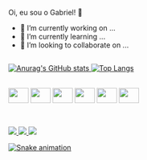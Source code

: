 Oi, eu sou o Gabriel! 👋

- 🔭 I’m currently working on ...
- 🌱 I’m currently learning ...
- 👯 I’m looking to collaborate on ...

##

<div>
  <a href="https://github.com/stgabriel479">
    
![Anurag's GitHub stats](https://github-readme-stats.vercel.app/api?username=stgabriel479&show_icons=true&theme=radical)
[![Top Langs](https://github-readme-stats.vercel.app/api/top-langs/?username=stgabriel479&langs_count=8)](https://github.com/stgabriel479/github-readme-stats)
</div>
  
<div style="display: inline_block"><br>

  <img align="center" height="30" width="40" src="https://cdn.jsdelivr.net/gh/devicons/devicon/icons/csharp/csharp-original.svg" />
  <img align="center" height="30" width="40" src="https://cdn.jsdelivr.net/gh/devicons/devicon/icons/javascript/javascript-original.svg" />
  <img align="center" height="30" width="40" src="https://cdn.jsdelivr.net/gh/devicons/devicon/icons/python/python-original-wordmark.svg" />
  <img align="center" height="30" width="40" src="https://cdn.jsdelivr.net/gh/devicons/devicon/icons/microsoftsqlserver/microsoftsqlserver-plain-wordmark.svg" />
  <img align="center" height="30" width="40" src="https://cdn.jsdelivr.net/gh/devicons/devicon/icons/html5/html5-original.svg" />
  <img align="center" height="30" width="40" src="https://cdn.jsdelivr.net/gh/devicons/devicon/icons/css3/css3-original.svg" /> 
</div>
  
  ##
  
<div>
  <div style="display: inline_block"><br>
    <a href="https://www.facebook.com/profile.php?id=1000037574977" target="_blank"><img src="https://img.shields.io/badge/Facebook-1877F2?style=for-the-badge&logo=facebook&logoColor=white">
    <a href="https://www.instagram.com/g__torres15/?hl=pt-br" target="_blank"><img src="https://img.shields.io/badge/Instagram-E4405F?style=for-the-badge&logo=instagram&logoColor=white">
     <a href="https://www.linkedin.com/in/gabriel-torres-7979881b9/" target="_blank"><img src="https://img.shields.io/badge/LinkedIn-0077B5?style=for-the-badge&logo=linkedin&logoColor=white">
</div>
      
![Snake animation](https://github.com/stgabriel479/stgabriel479/blob/output/github-contribution-grid-snake.svg)      
  
  
  


